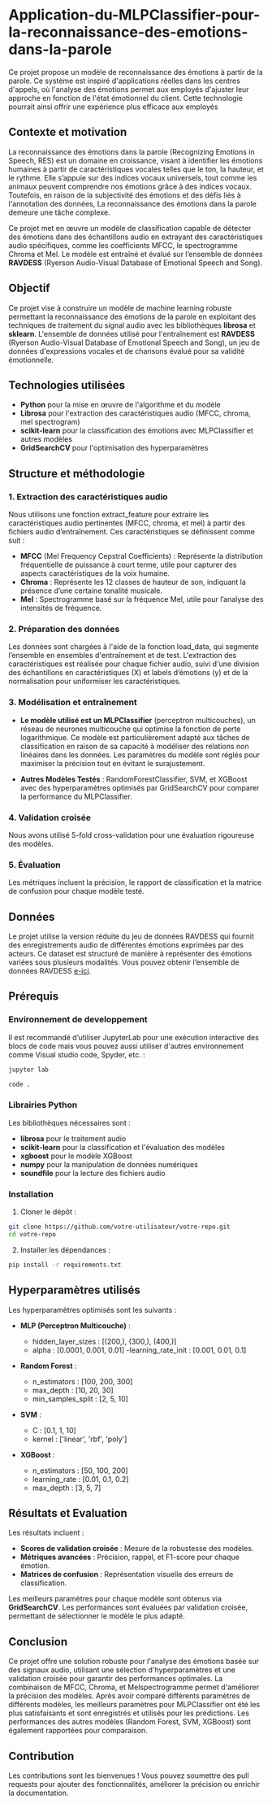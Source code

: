 # Application-du-MLPClassifier-pour-la-reconnaissance-des-emotions-dans-la-parole
Ce projet propose un modèle de reconnaissance des émotions à partir de la parole. Ce système est inspiré d'applications réelles dans les centres d'appels, où l'analyse des émotions permet aux employés d'ajuster leur approche en fonction de l'état émotionnel du client. Cette technologie pourrait ainsi offrir une expérience plus efficace aux employés

## Contexte et motivation

La reconnaissance des émotions dans la parole (Recognizing Emotions in Speech, RES) est un domaine en croissance, visant à identifier les émotions humaines à partir de caractéristiques vocales telles que le ton, la hauteur, et le rythme. Elle s’appuie sur des indices vocaux universels, tout comme les animaux peuvent comprendre nos émotions grâce à des indices vocaux. Toutefois, en raison de la subjectivité des émotions et des défis liés à l'annotation des données, La reconnaissance des émotions dans la parole demeure une tâche complexe.

Ce projet met en œuvre un modèle de classification capable de détecter des émotions dans des échantillons audio en extrayant des caractéristiques audio spécifiques, comme les coefficients MFCC, le spectrogramme Chroma et Mel. Le modèle est entraîné et évalué sur l’ensemble de données **RAVDESS** (Ryerson Audio-Visual Database of Emotional Speech and Song).

## Objectif

Ce projet vise à construire un modèle de machine learning robuste permettant la reconnaissance des émotions de la parole en exploitant des techniques de traitement du signal audio avec les bibliothèques **librosa** et **sklearn**. L'ensemble de données utilisé pour l'entraînement est **RAVDESS** (Ryerson Audio-Visual Database of Emotional Speech and Song), un jeu de données d'expressions vocales et de chansons évalué pour sa validité émotionnelle.

## Technologies utilisées

- **Python** pour la mise en œuvre de l'algorithme et du modèle
- **Librosa** pour l'extraction des caractéristiques audio (MFCC, chroma, mel spectrogram)
- **scikit-learn** pour la classification des émotions avec MLPClassifier et autres modèles
- **GridSearchCV** pour l'optimisation des hyperparamètres

## Structure et méthodologie

### 1. Extraction des caractéristiques audio

Nous utilisons une fonction extract_feature pour extraire les caractéristiques audio pertinentes (MFCC, chroma, et mel) à partir des fichiers audio d’entraînement. Ces caractéristiques se définissent comme suit :

- **MFCC** (Mel Frequency Cepstral Coefficients) : Représente la distribution fréquentielle de puissance à court terme, utile pour capturer des aspects caractéristiques de la voix humaine.
- **Chroma** : Représente les 12 classes de hauteur de son, indiquant la présence d’une certaine tonalité musicale.
- **Mel** : Spectrogramme basé sur la fréquence Mel, utile pour l’analyse des intensités de fréquence.

### 2. Préparation des données

Les données sont chargées à l'aide de la fonction load_data, qui segmente l’ensemble en ensembles d'entraînement et de test. L'extraction des caractéristiques est réalisée pour chaque fichier audio, suivi d'une division des échantillons en caractéristiques (X) et labels d’émotions (y) et de la normalisation pour uniformiser les caractéristiques.

### 3. Modélisation et entraînement

- **Le modèle utilisé est un MLPClassifier** (perceptron multicouches), un réseau de neurones multicouche qui optimise la fonction de perte logarithmique. Ce modèle est particulièrement adapté aux tâches de classification en raison de sa capacité à modéliser des relations non linéaires dans les données. Les paramètres du modèle sont réglés pour maximiser la précision tout en évitant le surajustement.

- **Autres Modèles Testés** : RandomForestClassifier, SVM, et XGBoost avec des hyperparamètres optimisés par GridSearchCV pour comparer la performance du MLPClassifier.

### 4. Validation croisée

Nous avons utilisé 5-fold cross-validation pour une évaluation rigoureuse des modèles.

### 5. Évaluation

Les métriques incluent la précision, le rapport de classification et la matrice de confusion pour chaque modèle testé.

## Données
Le projet utilise la version réduite du jeu de données RAVDESS qui fournit des enregistrements audio de différentes émotions exprimées par des acteurs. Ce dataset est structuré de manière à représenter des émotions variées sous plusieurs modalités. Vous pouvez obtenir l’ensemble de données RAVDESS [e-ici](https://drive.google.com/file/d/1wWsrN2Ep7x6lWqOXfr4rpKGYrJhWc8z7/view).

## Prérequis

### Environnement de developpement

Il est recommandé d’utiliser JupyterLab pour une exécution interactive des blocs de code mais vous pouvez aussi utiliser d'autres environnement comme Visual studio code, Spyder, etc. :

```bash
jupyter lab
```

```bash
code .
```

### Librairies Python

Les bibliothèques nécessaires sont :

- **librosa** pour le traitement audio
- **scikit-learn** pour la classification et l'évaluation des modèles
- **xgboost** pour le modèle XGBoost
- **numpy** pour la manipulation de données numériques
- **soundfile** pour la lecture des fichiers audio

### Installation

1. Cloner le dépôt :

```bash
git clone https://github.com/votre-utilisateur/votre-repo.git
cd votre-repo
```

2. Installer les dépendances :

```bash
pip install -r requirements.txt
```

## Hyperparamètres utilisés
Les hyperparamètres optimisés sont les suivants :

- **MLP (Perceptron Multicouche)** :

    - hidden_layer_sizes : [(200,), (300,), (400,)]
    - alpha : [0.0001, 0.001, 0.01]
    -learning_rate_init : [0.001, 0.01, 0.1]

- **Random Forest** :

    - n_estimators : [100, 200, 300]
    - max_depth : [10, 20, 30]
    - min_samples_split : [2, 5, 10]
      
- **SVM** :

    - C : [0.1, 1, 10]
    - kernel : ['linear', 'rbf', 'poly']
      
- **XGBoost** :

    - n_estimators : [50, 100, 200]
    - learning_rate : [0.01, 0.1, 0.2]
    - max_depth : [3, 5, 7]
      
## Résultats et Evaluation
Les résultats incluent :

- **Scores de validation croisée** : Mesure de la robustesse des modèles.
- **Métriques avancées** : Précision, rappel, et F1-score pour chaque émotion.
- **Matrices de confusion** : Représentation visuelle des erreurs de classification.

Les meilleurs paramètres pour chaque modèle sont obtenus via **GridSearchCV**. Les performances sont évaluées par validation croisée, permettant de sélectionner le modèle le plus adapté.

## Conclusion
Ce projet offre une solution robuste pour l'analyse des émotions basée sur des signaux audio, utilisant une sélection d'hyperparamètres et une validation croisée pour garantir des performances optimales. La combinaison de MFCC, Chroma, et Melspectrogramme permet d'améliorer la précision des modèles. Après avoir comparé différents paramètres de différents modèles, les meilleurs paramètres pour MLPClassifier ont été les plus satisfaisants et sont enregistrés et utilisés pour les prédictions. Les performances des autres modèles (Random Forest, SVM, XGBoost) sont également rapportées pour comparaison.

## Contribution
Les contributions sont les bienvenues ! Vous pouvez soumettre des pull requests pour ajouter des fonctionnalités, améliorer la précision ou enrichir la documentation.




